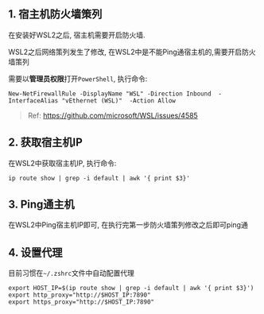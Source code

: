 ## 1. 宿主机防火墙策列

在安装好WSL2之后, 宿主机需要开启防火墙.

WSL2之后网络策列发生了修改, 在WSL2中是不能Ping通宿主机的,需要开启防火墙策列

需要以**管理员权限**打开`PowerShell`, 执行命令:

```
New-NetFirewallRule -DisplayName "WSL" -Direction Inbound  -InterfaceAlias "vEthernet (WSL)"  -Action Allow
```

> Ref: https://github.com/microsoft/WSL/issues/4585

## 2. 获取宿主机IP

在WSL2中获取宿主机IP, 执行命令:

```
ip route show | grep -i default | awk '{ print $3}'
```

## 3. Ping通主机

在WSL2中Ping宿主机IP即可, 在执行完第一步防火墙策列修改之后即可ping通

## 4. 设置代理

目前习惯在`~/.zshrc`文件中自动配置代理
```
export HOST_IP=$(ip route show | grep -i default | awk '{ print $3}')
export http_proxy="http://$HOST_IP:7890"
export https_proxy="http://$HOST_IP:7890"
```
